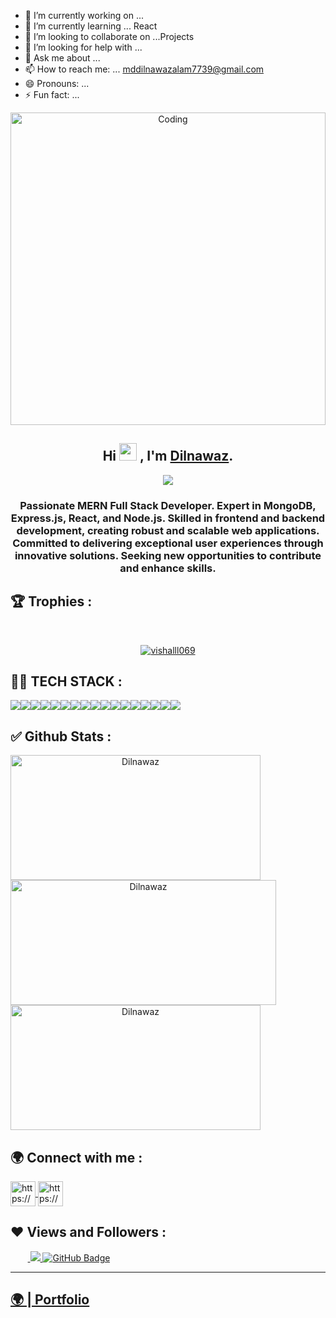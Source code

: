 
- 🔭 I’m currently working on ... 
- 🌱 I’m currently learning ... React
- 👯 I’m looking to collaborate on ...Projects
- 🤔 I’m looking for help with ...
- 💬 Ask me about ...
- 📫 How to reach me: ... mddilnawazalam7739@gmail.com
- 😄 Pronouns: ...
- ⚡ Fun fact: ...

<p align="center"><img  src="https://user-images.githubusercontent.com/58518192/87162442-bf3e8180-c2e7-11ea-9f2a-53a50306b7ce.gif"  alt="Coding" width="100%"height="500" ></p>

<h2 align="center">
  Hi <img src="https://media.giphy.com/media/hvRJCLFzcasrR4ia7z/giphy.gif" width="28"> , I'm <a href="https://github.com/dilsah786" target="_blank" rel="noopener noreferrer">Dilnawaz</a>.
</h2>
<p align="center">
  <img src="https://readme-typing-svg.herokuapp.com/?lines=Full%20Stack%20MERN%20Developer;&center=true&width=500&height=50">
</p>

<h3 align="center">Passionate MERN Full Stack Developer. Expert in MongoDB, Express.js, React, and Node.js. Skilled in frontend and backend development, creating robust and scalable web applications. Committed to delivering exceptional user experiences through innovative solutions. Seeking new opportunities to contribute and enhance skills.</h3>

<!-- new file -->

## 🏆 Trophies :
<br/>
<p align="center"> <a href="https://github.com/ryo-ma/github-profile-trophy"><img src="https://github-profile-trophy.vercel.app/?username=dilsah786&theme=onedark" alt="vishalll069" /></a> </p>

## 👨‍💻 TECH STACK :

<div align="center" style="display: flex; flex-wrap: wrap;">
<img src="https://img.shields.io/badge/react-%2320232a.svg?style=for-the-badge&logo=react&logoColor=%2361DAFB" />
<img src="https://img.shields.io/badge/React_Router-CA4245?style=for-the-badge&logo=react-router&logoColor=white" />
<img src="https://img.shields.io/badge/redux-%23593d88.svg?style=for-the-badge&logo=redux&logoColor=white" />
<img src="https://img.shields.io/badge/chakra-%234ED1C5.svg?style=for-the-badge&logo=chakraui&logoColor=white" />
<img src="https://img.shields.io/badge/MongoDB-%234ea94b.svg?style=for-the-badge&logo=mongodb&logoColor=white" />
<img src="https://img.shields.io/badge/HTML5-E34F26?style=for-the-badge&logo=html5&logoColor=white" />
<img src="https://img.shields.io/badge/CSS3-1572B6?style=for-the-badge&logo=css3&logoColor=white" />
<img src="https://img.shields.io/badge/JavaScript-323330?style=for-the-badge&logo=javascript&logoColor=F7DF1E" />
<img src="https://img.shields.io/badge/Bootstrap-563D7C?style=for-the-badge&logo=bootstrap&logoColor=white" />
<img src="https://img.shields.io/badge/Tailwind_CSS-38B2AC?style=for-the-badge&logo=tailwind-css&logoColor=white" />
<img src="https://img.shields.io/badge/Node.js-339933?style=for-the-badge&logo=nodedotjs&logoColor=white" />
<img src="https://img.shields.io/badge/Express.js-000000?style=for-the-badge&logo=express&logoColor=white" />
<img src="https://img.shields.io/badge/java-%23ED8B00.svg?style=for-the-badge&logo=java&logoColor=white" />
<img src="https://img.shields.io/badge/npm-CB3837?style=for-the-badge&logo=npm&logoColor=white" />
<img src="https://img.shields.io/badge/GitHub-100000?style=for-the-badge&logo=github&logoColor=white" />
<img src="https://img.shields.io/badge/GIT-E44C30?style=for-the-badge&logo=git&logoColor=white" />
<img src="https://img.shields.io/badge/vite-%23646CFF.svg?style=for-the-badge&logo=vite&logoColor=white" />
</div>

## ✅ Github Stats :

<div align="center" style="display: flex; flex-wrap: wrap;">

<img width="400px" height="200px" align="center" src="https://github-readme-stats.vercel.app/api?username=dilsah786&theme=neon&border_radius=2.7&show_icons=true" alt="Dilnawaz" />
  
<img width="425px" height="200px" align="center" src="https://github-readme-streak-stats.herokuapp.com/?user=dilsah786&theme=neon&border_radius=2.7&date_format=M%20j%5B%2C%20Y%5D" alt="Dilnawaz" />
  
<img width="400px" height="200px" align="center" src="https://github-readme-stats.vercel.app/api/top-langs/?username=dilsah786&theme=neon&border_radius=2.7" alt="Dilnawaz" />
  
</div>

<h2>🌍 Connect with me :</h2>
   <p align="left">
   <a href="https://www.linkedin.com/in/md-dilnawaz-alam-a753861a4/" target="blank">
            <img align="center"
                src="https://img.icons8.com/3d-fluency/94/linkedin.png"
                alt="https://www.linkedin.com/in/md-dilnawaz-alam-a753861a4/" width="40px" />
        </a>
        <a href="https://github.com/dilsah786" target="blank">
            <img align="center"
                src="https://img.icons8.com/3d-fluency/94/github.png"
                alt="https://github.com/dilsah786" width="40px"/>
        </a>
    </p>
    <h2>❤ Views and Followers :</h2>
    &nbsp;&nbsp;&nbsp;&nbsp;&nbsp;&nbsp;&nbsp;<a href="https://github.com/dilsah786/github-profile-views-counter">
        <img src="https://komarev.com/ghpvc/?username=dilsah786" >
    </a>
    <a href="https://github.com/Bharat-Shaw?tab=followers">
        <img src="https://img.shields.io/github/followers/dilsah786?label=Followers&style=social" alt="GitHub Badge">
    </a>
    <hr />
    <h2><a href="https://dilsah786.github.io/">🌍 | Portfolio </a></h2>

<!--
**dilsah786/dilsah786** is a ✨ _special_ ✨ repository because its `README.md` (this file) appears on your GitHub profile.

Here are some ideas to get you started:

- 🔭 I’m currently working on ...
- 🌱 I’m currently learning ...
- 👯 I’m looking to collaborate on ...
- 🤔 I’m looking for help with ...
- 💬 Ask me about ...
- 📫 How to reach me: ...
- 😄 Pronouns: ...
- ⚡ Fun fact: ...
-->
